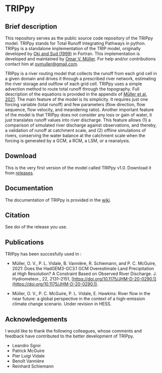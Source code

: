 # TRIPpy

## Brief description

This repository serves as the public source code repository of the TRIPpy model. TRIPpy stands for Total Runoff Integrating Pathways in python. TRIPpy is a standalone implementation of the TRIP model, originally developed by [Oki and Sud (1999)](https://doi.org/10.1175/1087-3562(1998)002<0001:DOTRIP>2.3.CO;2) in Fortran. This implementation is developed and maintained by [Omar V. Müller](https://www.researchgate.net/profile/Omar-Mueller). For help and/or contributions contact him at [ovmuller@gmail.com](mailto:ovmuller@gmail.com).

TRIPpy is a river routing model that collects the runoff from each grid cell in a given domain and drives it through a prescribed river network, estimating the river storage and outflow of each grid cell. TRIPpy uses a simple advection method to route total runoff through the topography. Full description of the equations is provided in the appendix of [Müller et al. 2021](https://doi.org/10.1175/JHM-D-20-0290.1). The main feature of the model is its simplicity. It requires just one forcing variable (total runoff) and few parameters (flow direction, flow sequence, flow velocity, and meandering ratio). Another important feature of the model is that TRIPpy does not consider any loss or gain of water, it just translates runoff values into river discharge. This feature allows (1) a comparison of simulated river discharge against observations, and thereby, a validation of runoff at catchment scale, and (2) offline simulations of rivers, conserving the water balance at the catchment scale when the forcing is generated by a GCM, a RCM, a LSM, or a reanalysis. 

## Download

This is the very first version of the model called TRIPpy v1.0. Download it from [releases](https://github.com/ovmuller/TRIPpy/releases).

## Documentation

The documentation of TRIPpy is provided in the [wiki](https://github.com/ovmuller/TRIPpy/wiki).

## Citation
See doi of the release you use.

## Publications

TRIPpy has been succesfully used in :
- Müller, O. V., P. L. Vidale, B. Vannière, R. Schiemann, and P. C. McGuire, 2021: Does the HadGEM3-GC3.1 GCM Overestimate Land Precipitation at High Resolution? A Constraint Based on Observed River Discharge. J. Hydrometeor., 22, 2131–2151, [https://doi.org/10.1175/JHM-D-20-0290.1](https://doi.org/10.1175/JHM-D-20-0290.1).

- Müller, O. V., P. C. McGuire, P. L. Vidale, E. Hawkins: River flow in the near future: a global perspective in the context of a high-emission climate change scenario. Under revision in HESS.

## Acknowledgements

I would like to thank the following colleagues, whose comments and feedback have contributed to the better development of TRIPpy.

- Leandro Sgroi
- Patrick McGuire
- Pier Luigi Vidale
- Benoît Vannière
- Reinhard Schiemann
